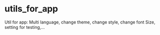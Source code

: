 # utils_for_app
Util for app: Multi language, change theme, change style, change font Size, setting for testing,...
